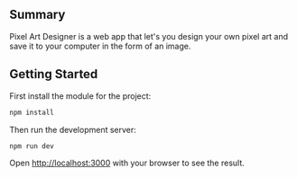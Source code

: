 ## Summary

Pixel Art Designer is a web app that let's you design your own pixel art and save it to your computer in the form of an image.

## Getting Started

First install the module for the project:

```bash
npm install
```

Then run the development server:

```bash
npm run dev
```

Open [http://localhost:3000](http://localhost:3000) with your browser to see the result.
